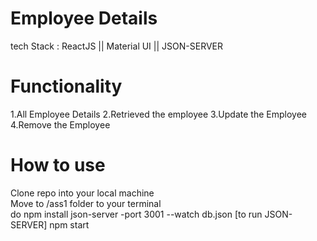 # Employee Details

tech Stack : ReactJS || Material UI || JSON-SERVER

# Functionality

1.All Employee Details 
2.Retrieved the employee
3.Update the Employee
4.Remove the Employee

# How to use
Clone repo into your local machine
<br>
<ui>
  Move to /ass1 folder to your terminal   
  do npm install
  json-server -port 3001 --watch db.json [to run JSON-SERVER]
  npm start
</ui>

